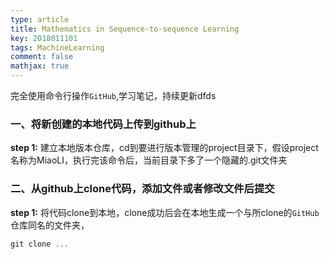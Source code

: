 ```yaml
---
type: article
title: Mathematics in Sequence-to-sequence Learning
key: 2018011101
tags: MachineLearning
comment: false
mathjax: true
---
```



完全使用命令行操作`GitHub`,学习笔记，持续更新dfds

### [](#header-2)一、将新创建的本地代码上传到github上

**step 1:** 建立本地版本仓库，cd到要进行版本管理的project目录下，假设project名称为MiaoLI，执行完该命令后，当前目录下多了一个隐藏的.git文件夹


### [](#header-2)二、从github上clone代码，添加文件或者修改文件后提交

**step 1:** 将代码clone到本地，clone成功后会在本地生成一个与所clone的`GitHub`仓库同名的文件夹，

```js
git clone ...
```
